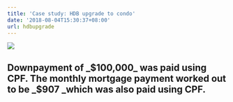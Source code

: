 ```yaml
---
title: 'Case study: HDB upgrade to condo'
date: '2018-08-04T15:30:37+08:00'
url: hdbupgrade
---
```

![](/img/new-piktochart_31692592.png)

## Downpayment of _$100,000_ was paid using CPF. The monthly mortgage payment worked out to be _$907 _which was also paid using CPF.

##
